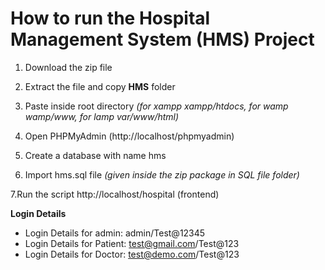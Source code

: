 
# How to run the Hospital Management System (HMS) Project

1. Download the  zip file

2. Extract the file and copy **HMS** folder

3. Paste inside root directory _(for xampp xampp/htdocs, for wamp wamp/www, for lamp var/www/html)_

4. Open PHPMyAdmin (http://localhost/phpmyadmin)

5. Create a database with name hms

6. Import hms.sql file _(given inside the zip package in SQL file folder)_

7.Run the script http://localhost/hospital (frontend)

**Login Details**
- Login Details for admin: admin/Test@12345
- Login Details for Patient: test@gmail.com/Test@123
- Login Details for Doctor: test@demo.com/Test@123
